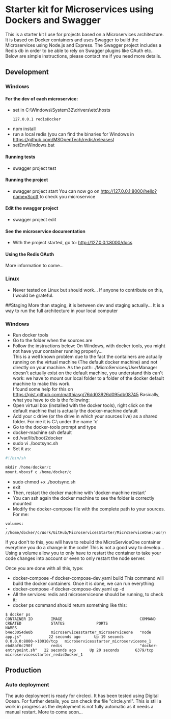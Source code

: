 # Starter kit for Microservices using Dockers and Swagger

This is a starter kit I use for projects based on a Microservices architecture.
It is based on Docker containers and uses Swagger to build the Microservices using Node.js and Express.
The Swagger project includes a Redis db in order to be able to rely on Swagger plugins like OAuth etc..
Below are simple instructions, please contact me if you need more details.

## Development
### Windows
#### For the dev of each microservice:
- set in C:\Windows\System32\drivers\etc\hosts
  ```
  127.0.0.1 redisDocker
  ```
- npm install
- run a local redis (you can find the binaries for Windows in https://github.com/MSOpenTech/redis/releases)
- setEnvWindows.bat

#### Running tests
- swagger project test

#### Running the project
- swagger project start
You can now go on http://127.0.0.1:8000/hello?name=Scott to check you microservice

#### Edit the swagger project
- swagger project edit

#### See the microservice documentation
- With the project started, go to: http://127.0.0.1:8000/docs

#### Using the Redis OAuth
More information to come...

### Linux
- Never tested on Linux but should work... If anyone to contribute on this, I would be grateful.

##Staging
More than staging, it is between dev and staging actually... It is a way to run the full architecture in your local computer
### Windows
- Run docker tools
- Go to the folder when the sources are
- Follow the instructions below:
On Windows, with docker tools, you might not have your container running properly...  
This is a well known problem due to the fact the containers are actually running on the virtual machine (The default docker machine) and not directly on your machine. As the path: ./MicroServices/UserManager doesn't actually exist on the default machine, you understand this can't work: we have to mount our local folder to a folder of the docker default machine to make this work.  
I found some help for this on https://gist.github.com/matthiasg/76dd03926d095db08745
Basically, what you have to do is the following:
- Open virtual box (installed with the docker tools), right click on the default machine that is actually the docker-machine default
- Add your c drive (or the drive in which your sources live) as a shared folder. For me it is C:\ under the name 'c'
- Go to the docker-tools prompt and type
- docker-machine ssh default
- cd /var/lib/boot2docker
- sudo vi ./bootsync.sh
- Set it as:
```python
#!/bin/sh

mkdir /home/docker/c
mount.vboxsf c /home/docker/c
```
- sudo chmod +x ./bootsync.sh
- exit
- Then, restart the docker machine with 'docker-machine restart'
- You can ssh again the docker machine to see the folder is correctly mounted
- Modify the docker-compose file with the complete path to your sources. For me:

```
volumes:
- //home/docker/c/Work/GitHub/MicroservicesStarter/MicroServiceOne:/usr/src/app
```

If you don't to this, you will have to rebuild the MicroServiceOne container everytime you do a change in the code! This is not a good way to develop... Using a volume allow you to only have to restart the container to take your code changes into account or even to only restart the node server.  

Once you are done with all this, type:
- docker-compose -f docker-compose-dev.yaml build
This command will build the docker containers. Once it is done, we can run everything
- docker-compose -f docker-compose-dev.yaml up -d
- All the services: redis and microserviceone should be running, to check it:
- docker ps command should return something like this:

```
$ docker ps
CONTAINER ID        IMAGE                                  COMMAND                  CREATED             STATUS              PORTS                     NAMES
b4ec3054de0b        microservicesstarter_microserviceone   "node app.js"            22 seconds ago      Up 19 seconds       0.0.0.0:8000->10010/tcp   microservicesstarter_microserviceone_1
ebd8af6c290f        redis                                  "docker-entrypoint.sh"   22 seconds ago      Up 20 seconds       6379/tcp                  microservicesstarter_redisDocker_1
```

## Production
### Auto deployment
The auto deployment is ready for circleci. It has been tested using Digital Ocean.
For further details, you can check the file "circle.yml".
This is still a work in progress as the deployment is not fully automatic as it needs a manual restart.
More to come soon...
